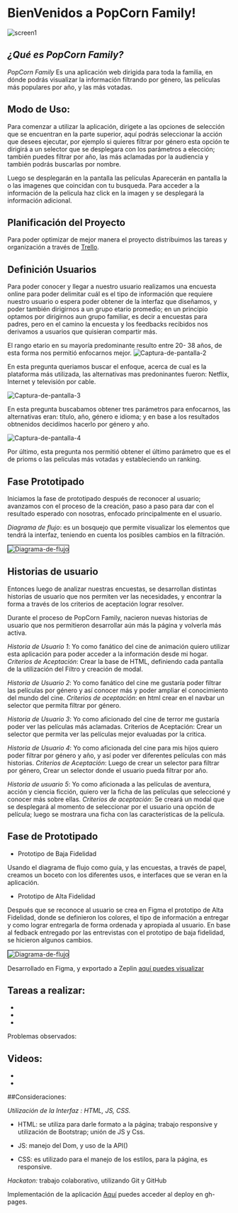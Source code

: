 # BienVenidos a PopCorn Family!

<img src="img/inicio.png" alt="screen1" border="0">

## *¿Qué es PopCorn Family?*

*PopCorn Family* Es una aplicación web dirigida para toda la familia, en dónde podrás visualizar la información filtrando por género, las películas más populares por año, y las más votadas.

## Modo de Uso:

Para comenzar a utilizar la aplicación, dirigete a las opciones de selección que se encuentran en la parte superior, aquí podrás seleccionar la acción que desees ejecutar, por ejemplo si quieres filtrar por género esta opción te dirigirá a un selector que se desplegara con los parámetros a elección; también puedes filtrar por año, las más aclamadas por la audiencia y también podrás buscarlas por nombre.

Luego se desplegarán en la pantalla las películas Aparecerán en pantalla la o las imagenes que coincidan con tu busqueda. Para acceder a la información de la pelicula haz click en la imagen y se desplegará la información adicional.

## Planificación del Proyecto

Para poder optimizar de mejor manera el proyecto distribuimos las tareas y organización a través de [Trello](https://trello.com/b/PPajF3na/hackaton).

## Definición Usuarios

Para poder conocer y llegar a nuestro usuario realizamos una encuesta online para poder delimitar cuál es el tipo de información que requiere nuestro usuario o espera poder obtener de la interfaz que diseñamos, y poder también dirigirnos a un grupo etario promedio; en un principio optamos por dirigirnos aun grupo familiar, es decir a encuestas para padres, pero en el camino la encuesta y los feedbacks recibidos nos derivamos a usuarios que quisieran compartir más.

El rango etario en su mayoría predominante resulto entre 20- 38 años, de esta forma nos permitió enfocarnos mejor.
<img src="img/1.png" alt="Captura-de-pantalla-2" border="0">

En esta pregunta queriamos buscar el enfoque, acerca de cual es la plataforma más utilizada, las alternativas mas predoninantes fueron: Netflix, Internet y televisión por cable.

<img src="img/2.png" alt="Captura-de-pantalla-3" border="0">

En esta pregunta buscabamos obtener tres parámetros para enfocarnos, las alternativas eran: título, año, género e idioma; y en base a los resultados obtnenidos decidímos hacerlo por género y año.

<img src="img/5.png" alt="Captura-de-pantalla-4" border="0">

Por último, esta pregunta nos permitió obtener el último parámetro que es el de prioms o las películas más votadas y estableciendo un ranking.

## Fase Prototipado

Iniciamos la fase de prototipado después de reconocer al usuario; avanzamos con el proceso de la creación, paso a paso para dar con el resultado esperado con nosotras, enfocado principalmente en el usuario.

*Diagrama de flujo*: es un bosquejo que permite visualizar los elementos que tendrá la interfaz, teniendo en cuenta los posibles cambios en la filtración.

<img src="img/flujo.png" alt="Diagrama-de-flujo" border="1">


## Historias de usuario

Entonces luego de analizar nuestras encuestas, se desarrollan distintas historias de usuario que nos permiten ver las necesidades, y encontrar la forma a través de los criterios de aceptación lograr resolver.

Durante el proceso de PopCorn Family, nacieron nuevas historias de usuario que nos permitieron desarrollar aún más la página y volverla más activa.

*Historia de Usuario 1*: Yo como fanático del cine de animación quiero utilizar esta aplicación para poder acceder a la información desde mi hogar.
*Criterios de Aceptación*: Crear la base de HTML, definiendo cada pantalla de la utilización del Filtro y creación de modal.

*Historia de Usuario 2*: Yo como fanático del cine me gustaría poder filtrar las películas por género y así conocer más y poder ampliar el conocimiento del mundo del cine.
*Criterios de aceptación*: en html crear en el navbar un selector que permita filtrar por género.

*Historia de Usuario 3*: Yo como aficionado del cine de terror me gustaría poder ver  las películas más aclamadas.
Criterios de Aceptación: Crear un selector que permita ver las películas mejor evaluadas por la critica.

*Historia de Usuario 4*: Yo como aficionada del cine para mis hijos quiero poder filtrar por género y año, y así poder ver diferentes películas con más historias.
*Criterios de Aceptación*: Luego de crear un selector para filtrar por género, Crear un selector donde el usuario pueda filtrar por año. 

*Historia de usuario 5*: Yo como aficionada a las películas de aventura, acción y ciencia ficción, quiero ver la ficha de las películas que seleccioné y conocer más sobre ellas.
*Criterios de aceptación*: Se creará un modal que se desplegará al momento de seleccionar por el usuario una opción de película; luego se mostrara una ficha con las características de la película.

## Fase de Prototipado

- Prototipo de Baja Fidelidad

Usando el diagrama de flujo como guia, y las encuestas, a través de papel, creamos un boceto con los diferentes usos, e interfaces que se veran en la aplicación.


- Prototipo de Alta Fidelidad

Después que se reconoce al usuario se crea en Figma el prototipo de Alta Fidelidad, donde se definieron los colores, el tipo de información a entregar y como lograr entregarla de forma ordenada y apropiada al usuario. 
En base al fedback entregado por las entrevistas con el prototipo de baja fidelidad, se hicieron algunos cambios.

<img src="img/flujo.png" alt="Diagrama-de-flujo" border="1">


Desarrollado en Figma, y exportado a Zeplin [aquí puedes visualizar]()

Tareas a realizar:
-
-
-
-
Problemas observados:

Videos:
-
-
-
##Consideraciones:

*Utilización de la Interfaz : HTML, JS, CSS.*
- HTML: se utiliza para darle formato a la página; trabajo responsive y utilización de Bootstrap; unión de JS y Css.

- JS: manejo del Dom, y uso de la API() 
- CSS: es utilizado para el manejo de los estilos, para la página, es responsive.

*Hackaton:* trabajo colaborativo, utilizando Git y GitHub

Implementación de la aplicación 
[Aquí]() puedes acceder al deploy en gh-pages.




